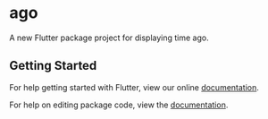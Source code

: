 # ago

A new Flutter package project for displaying time ago.

## Getting Started

For help getting started with Flutter, view our online [documentation](https://flutter.io/).

For help on editing package code, view the [documentation](https://flutter.io/developing-packages/).
